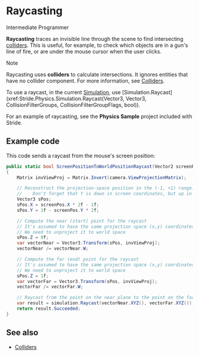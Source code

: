 # Raycasting

<span class="label label-doc-level">Intermediate</span>
<span class="label label-doc-audience">Programmer</span>

**Raycasting** traces an invisible line through the scene to find intersecting [colliders](colliders.md). This is useful, for example, to check which objects are in a gun's line of fire, or are under the mouse cursor when the user clicks.

>[!Note]
>Raycasting uses **colliders** to calculate intersections. It ignores entities that have no collider component. For more information, see [Colliders](colliders.md).

To use a raycast, in the current [Simulation](xref:Stride.Physics.Simulation), use [Simulation.Raycast](xref:Stride.Physics.Simulation.Raycast(Vector3, Vector3, CollisionFilterGroups, CollisionFilterGroupFlags, bool)).

For an example of raycasting, see the **Physics Sample** project included with Stride.

## Example code

This code sends a raycast from the mouse's screen position:

```cs
public static bool ScreenPositionToWorldPositionRaycast(Vector2 screenPos, CameraComponent camera, Simulation simulation)
{
    Matrix invViewProj = Matrix.Invert(camera.ViewProjectionMatrix);

    // Reconstruct the projection-space position in the (-1, +1) range.
    //    Don't forget that Y is down in screen coordinates, but up in projection space
    Vector3 sPos;
    sPos.X = screenPos.X * 2f - 1f;
    sPos.Y = 1f - screenPos.Y * 2f;

    // Compute the near (start) point for the raycast
    // It's assumed to have the same projection space (x,y) coordinates and z = 0 (lying on the near plane)
    // We need to unproject it to world space
    sPos.Z = 0f;
    var vectorNear = Vector3.Transform(sPos, invViewProj);
    vectorNear /= vectorNear.W;

    // Compute the far (end) point for the raycast
    // It's assumed to have the same projection space (x,y) coordinates and z = 1 (lying on the far plane)
    // We need to unproject it to world space
    sPos.Z = 1f;
    var vectorFar = Vector3.Transform(sPos, invViewProj);
    vectorFar /= vectorFar.W;

    // Raycast from the point on the near plane to the point on the far plane and get the collision result
    var result = simulation.Raycast(vectorNear.XYZ(), vectorFar.XYZ());
    return result.Succeeded;
}
```

## See also
* [Colliders](colliders.md)
